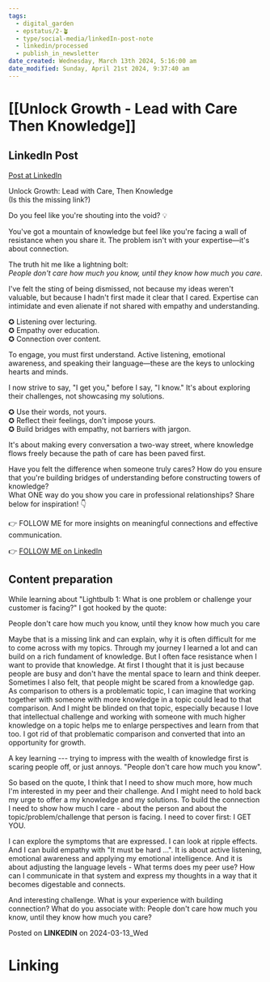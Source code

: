 ```yaml
---
tags:
  - digital_garden
  - epstatus/2-🪴
  - type/social-media/linkedIn-post-note
  - linkedin/processed
  - publish_in_newsletter
date_created: Wednesday, March 13th 2024, 5:16:00 am
date_modified: Sunday, April 21st 2024, 9:37:40 am
---
```

# [[Unlock Growth - Lead with Care Then Knowledge]]
## LinkedIn Post
[Post at LinkedIn](https://www.linkedin.com/posts/sebastiankamilli_unlock-growth-lead-with-care-then-knowledge-activity-7173588682157846528-8NHZ?utm_source=share&utm_medium=member_desktop)

Unlock Growth: Lead with Care, Then Knowledge  
(Is this the missing link?)  
  
Do you feel like you're shouting into the void? 💡  
  
You've got a mountain of knowledge but feel like you're facing a wall of resistance when you share it. The problem isn't with your expertise—it's about connection.  
  
The truth hit me like a lightning bolt:  
*People don't care how much you know, until they know how much you care*.  
  
I've felt the sting of being dismissed, not because my ideas weren't valuable, but because I hadn't first made it clear that I cared. Expertise can intimidate and even alienate if not shared with empathy and understanding.  
  
✪ Listening over lecturing.  
✪ Empathy over education.  
✪ Connection over content.  
  
To engage, you must first understand. Active listening, emotional awareness, and speaking their language—these are the keys to unlocking hearts and minds.  
  
I now strive to say, "I get you," before I say, "I know." It's about exploring their challenges, not showcasing my solutions.  
  
✪ Use their words, not yours.  
✪ Reflect their feelings, don't impose yours.  
✪ Build bridges with empathy, not barriers with jargon.  
  
It's about making every conversation a two-way street, where knowledge flows freely because the path of care has been paved first.  
  
Have you felt the difference when someone truly cares? How do you ensure that you're building bridges of understanding before constructing towers of knowledge?  
What ONE way do you show you care in professional relationships? Share below for inspiration! 👇  
  
👉 FOLLOW ME for more insights on meaningful connections and effective communication.

👉 [FOLLOW ME on LinkedIn](https://www.linkedin.com/comm/mynetwork/discovery-see-all?usecase=PEOPLE_FOLLOWS&followMember=sebastiankamilli)

## Content preparation
While learning about "Lightbulb 1: What is one problem or challenge your customer is facing?" I got hooked by the quote:

People don't care how much you know, until they know how much you care

Maybe that is a missing link and can explain, why it is often difficult for me to come across with my topics. Through my journey I learned a lot and can build on a rich fundament of knowledge. But I often face resistance when I want to provide that knowledge. At first I thought that it is just because people are busy and don't have the mental space to learn and think deeper. Sometimes I also felt, that people might be scared from a knowledge gap. As comparison to others is a problematic topic, I can imagine that working together with someone with more knowledge in a topic could lead to that comparison. And I might be blinded on that topic, especially because I love that intellectual challenge and working with someone with much higher knowledge on a topic helps me to enlarge perspectives and learn from that too. I got rid of that problematic comparison and converted that into an opportunity for growth.

A key learning --- trying to impress with the wealth of knowledge first is scaring people off, or just annoys. "People don't care how much you know". 

So based on the quote, I think that I need to show much more, how much I'm interested in my peer and their challenge. And I might need to hold back my urge to offer a my knowledge and my solutions. To build the connection I need to show how much I care - about the person and about the topic/problem/challenge that person is facing. I need to cover first: I GET YOU. 

I can explore the symptoms that are expressed. I can look at ripple effects. And I can build empathy with "It must be hard ...". It is about active listening, emotional awareness and applying my emotional intelligence. And it is about adjusting the language levels - What terms does my peer use? How can I communicate in that system and express my thoughts in a way that it becomes digestable and connects. 

And interesting challenge. What is your experience with building connection? What do you associate with: People don't care how much you know, until they know how much you care?

Posted on **LINKEDIN** on 2024-03-13_Wed
# Linking
